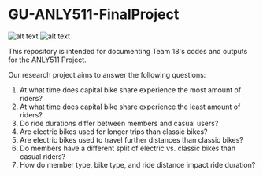 # GU-ANLY511-FinalProject

![alt text](https://images.ctfassets.net/p6ae3zqfb1e3/6ylveQMxcXZPt56qTFRkBy/5a32ac003841b2ea92c17ef5c8ef1188/bike.png?w=1500&q=60&fm=webp)
![alt text](https://images.ctfassets.net/p6ae3zqfb1e3/6xoQ6kFIZT6zv15X2vjnR4/25cdde523306db3c1e12ae5b32a65c87/Watson-WDC.png?w=1500&q=60&fm=webp)

This repository is intended for documenting Team 18's codes and outputs for the ANLY511 Project.

Our research project aims to answer the following questions: 

1. At what time does capital bike share experience the most amount of riders?
2. At what time does capital bike share experience the least amount of riders?
3. Do ride durations differ between members and casual users?
4. Are electric bikes used for longer trips than classic bikes?
5. Are electric bikes used to travel further distances than classic bikes?
6. Do members have a different split of electric vs. classic bikes than casual riders?
7. How do member type, bike type, and ride distance impact ride duration? 
